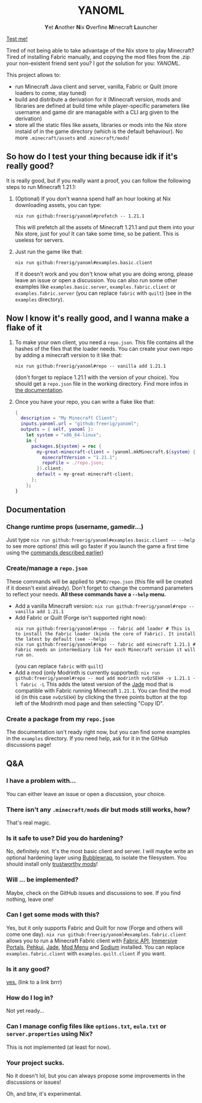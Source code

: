 <h1 align="center"> YANOML </h1>
<p align="center"> <b>Y</b>et <b>A</b>nother <b>N</b>ix <b>O</b>verfine <b>M</b>inecraft <b>L</b>auncher </p>

[Test me!](#so-how-do-i-test-your-thing-because-idk-if-its-really-good)

Tired of not being able to take advantage of the Nix store to play Minecraft? Tired of installing Fabric manually, and copying the mod files from the .zip your non-existent friend sent you? I got *the* solution for you: *YANOML*.

This project allows to:
- run Minecraft Java client and server, vanilla, Fabric or Quilt (more loaders to come, stay tuned)
- build and distribute a derivation for it (Minecraft version, mods and libraries are defined at build time while player-specific parameters like username and game dir are managable with a CLI arg given to the derivation)
- store all the static files like assets, libraries or mods into the Nix store instaid of in the game directory (which is the default behaviour). No more `.minecraft/assets` and `.minecraft/mods`!

## So how do I test your thing because idk if it's really good?

It is really good, but if you really want a proof, you can follow the following steps to run Minecraft 1.21.1:

1. (Optional) If you don't wanna spend half an hour looking at Nix downloading assets, you can type:
   ```shell
   nix run github:freerig/yanoml#prefetch -- 1.21.1
   ```
   This will prefetch all the assets of Minecraft 1.21.1 and put them into your Nix store, just for you! It can take some time, so be patient. This is useless for servers.

2. Just run the game like that:
   ```shell
   nix run github:freerig/yanoml#examples.basic.client
   ```
   If it doesn't work and you don't know what you are doing wrong, please leave an issue or open a discussion.
   You can also run some other examples like `examples.basic.server`, `examples.fabric.client` or `examples.fabric.server` (you can replace `fabric` with `quilt`) (see in the `examples` directory).

## Now I know it's really good, and I wanna make a flake of it

1. To make your own client, you need a `repo.json`. This file contains all the hashes of the files that the loader needs. You can create your own repo by adding a minecraft version to it like that:
   ```shell
   nix run github:freerig/yanoml#repo -- vanilla add 1.21.1
   ```
   (don't forget to replace 1.21.1 with the version of your choice).
   You should get a `repo.json` file in the working directory.
   Find more infos in [the documentation](#change-runtime-props-).

2. Once you have your repo, you can write a flake like that:
   ```nix
   {
     description = "My Minecraft Client";
     inputs.yanoml.url = "github:freerig/yanoml";
     outputs = { self, yanoml }:
       let system = "x86_64-linux";
       in {
         packages.${system} = rec {
           my-great-minecraft-client = (yanoml.mkMinecraft.${system} {
             minecraftVersion = "1.21.1";
             repoFile = ./repo.json;
           }).client;
           default = my-great-minecraft-client;
         };
       };
   }
   ```

## Documentation

### Change runtime props (username, gamedir...)

Just type `nix run github:freerig/yanoml#examples.basic.client -- --help` to see more options! (this will go faster if you launch the game a first time using the [commands described earlier](#so-how-do-i-test-your-thing-because-idk-if-its-really-good))

### Create/manage a `repo.json`

These commands will be applied to `$PWD/repo.json` (this file will be created if it doesn't exist already). Don't forget to change the command parameters to reflect your needs. **All these commands have a `--help` menu.**
- Add a vanilla Minecraft version: `nix run github:freerig/yanoml#repo -- vanilla add 1.21.1`
- Add Fabric or Quilt (Forge isn't supported right now):
  ```shell
  nix run github:freerig/yanoml#repo -- fabric add loader # This is to install the Fabric loader (kinda the core of Fabric). It install the latest by default (see --help)
  nix run github:freerig/yanoml#repo -- fabric add minecraft 1.21.1 # Fabric needs an intermediary lib for each Minecraft version it will run on.
  ```
  (you can replace `fabric` with `quilt`)
- Add a mod (only Modrinth is currently supported):
  `nix run github:freerig/yanoml#repo -- mod add modrinth nvQzSEkH -v 1.21.1 -l fabric -L`
  This adds the latest version of the [Jade](https://modrinth.com/mod/jade) mod that is compatible with Fabric running Minecraft `1.21.1`. You can find the mod id (in this case `nvQzSEkH`) by clicking the three points button at the top left of the Modrinth mod page and then selecting "Copy ID".

### Create a package from my `repo.json`

The documentation isn't ready right now, but you can find some examples in the `examples` directory. If you need help, ask for it in the GitHub discussions page!

## Q&A

### I have a problem with...

You can either leave an issue or open a discussion, your choice.

### There isn't any `.minecraft/mods` dir but mods still works, how?

That's real magic.

### Is it safe to use? Did you do hardening?

No, definitely not. It's the most basic client and server. I will maybe write an optional hardening layer using [Bubblewrap](https://github.com/containers/bubblewrap), to isolate the filesystem. You should install only [trustworthy mods](https://docs.fabricmc.net/players/finding-mods)!

### Will ... be implemented?

Maybe, check on the GitHub issues and discussions to see. If you find nothing, leave one!

### Can I get some mods with this?

Yes, but it only supports Fabric and Quilt for now (Forge and others will come one day). `nix run github:freerig/yanoml#examples.fabric.client` allows you to run a Minecraft Fabric client with [Fabric API](https://modrinth.com/mod/fabric-api), [Immersive Portals](https://modrinth.com/mod/immersiveportals), [Pehkui](https://modrinth.com/mod/pehkui), [Jade](https://modrinth.com/mod/jade), [Mod Menu](https://modrinth.com/mod/modmenu) and [Sodium](https://modrinth.com/mod/sodium) installed. You can replace `examples.fabric.client` with `examples.quilt.client` if you want.

### Is it any good?

[yes.](https://helix-editor.com/#:~:text=Is%20it%20any%20good?-,Yes.) (link to a link brrr)

### How do I log in?

Not yet ready...

### Can I manage config files like `options.txt`, `eula.txt` or `server.properties` using Nix?

This is not implemented (at least for now).

### Your project sucks.

No it doesn't lol, but you can always propose some improvements in the discussions or issues!

Oh, and btw, it's experimental.
